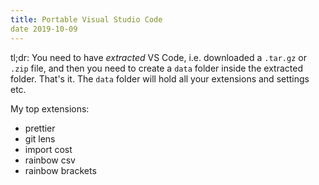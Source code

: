 ```yaml
---
title: Portable Visual Studio Code
date 2019-10-09
---
```


tl;dr: You need to have _extracted_ VS Code, i.e. downloaded a `.tar.gz` or `.zip` file, and then you need to create a `data` folder inside the extracted folder. That's it. The `data` folder will hold all your extensions and settings etc.


My top extensions:

- prettier
- git lens
- import cost
- rainbow csv
- rainbow brackets

